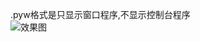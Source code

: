 .pyw格式是只显示窗口程序,不显示控制台程序   
![效果图](https://github.com/georgezhou314/imageRepo/raw/master/python/py_gui.png)

